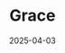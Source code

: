 ---  
layout: startup_page  
title: "Grace"  
id: "grace.io"  
permalink: "/gracegrace.io04032025/"  
website: "https://grace.io/en/"  
funding_round: "Seed"  
funding_amount: "$6.4M"  
investors: "FinTech Collective, Speedinvest, Kima, Bpifrance, Firstminute Capital"  
about: "Grace is an insurance company for luxury goods that partners with luxury brands to protect consumer goods. The Grace app provides fraud detection, claim processing, and logistic coordination for brands, and allows consumers to file claims if an item is damaged or stolen. The company aims to bridge the gap between service levels promised by luxury brands and the post-purchase experience."  
markets: "Insurance, Luxury Goods"  
hq: "Paris, France"  
founded_year: ""  
linkedin: "https://www.linkedin.com/company/gr-ce/"  
twitter: ""  
instagram: ""  
facebook: ""  
crunchbase: "https://www.crunchbase.com/organization/gr%C3%A2ce"  
pitchbook: ""  

date_display: "03-Apr-2025"  
date: "2025-04-03"

# SEO Optimization  
meta_title: "Grace - Seed Funding ($6.4M)"  
meta_description: "Grace, Grace is an insurance company for luxury goods that partners with luxury brands to protect consumer goods. The Grace app provides fraud detection, cla..."  
meta_keywords: "Grace, Insurance, Luxury Goods, Seed funding"  
canonical_url: "https://startup.projectstartups.com/gracegrace.io04032025/"  
---
